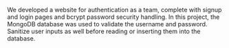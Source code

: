 We developed a website for authentication as a team, complete with signup and login pages and bcrypt password security handling. In this project, the MongoDB database was used to validate the username and password. Sanitize user inputs as well before reading or inserting them into the database.
